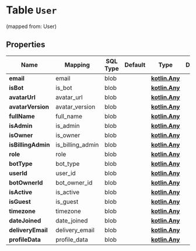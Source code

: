 
# Table `User` 
(mapped from: User)

## Properties
Name | Mapping | SQL Type | Default | Type | Description | Notes
---- | ------- | -------- | ------- | ---- | ----------- | -----
**email** | email | blob |  | [**kotlin.Any**](.md) |  |  [optional]
**isBot** | is_bot | blob |  | [**kotlin.Any**](.md) |  |  [optional]
**avatarUrl** | avatar_url | blob |  | [**kotlin.Any**](.md) |  |  [optional]
**avatarVersion** | avatar_version | blob |  | [**kotlin.Any**](.md) |  |  [optional]
**fullName** | full_name | blob |  | [**kotlin.Any**](.md) |  |  [optional]
**isAdmin** | is_admin | blob |  | [**kotlin.Any**](.md) |  |  [optional]
**isOwner** | is_owner | blob |  | [**kotlin.Any**](.md) |  |  [optional]
**isBillingAdmin** | is_billing_admin | blob |  | [**kotlin.Any**](.md) |  |  [optional]
**role** | role | blob |  | [**kotlin.Any**](.md) |  |  [optional]
**botType** | bot_type | blob |  | [**kotlin.Any**](.md) |  |  [optional]
**userId** | user_id | blob |  | [**kotlin.Any**](.md) |  |  [optional]
**botOwnerId** | bot_owner_id | blob |  | [**kotlin.Any**](.md) |  |  [optional]
**isActive** | is_active | blob |  | [**kotlin.Any**](.md) |  |  [optional]
**isGuest** | is_guest | blob |  | [**kotlin.Any**](.md) |  |  [optional]
**timezone** | timezone | blob |  | [**kotlin.Any**](.md) |  |  [optional]
**dateJoined** | date_joined | blob |  | [**kotlin.Any**](.md) |  |  [optional]
**deliveryEmail** | delivery_email | blob |  | [**kotlin.Any**](.md) |  |  [optional]
**profileData** | profile_data | blob |  | [**kotlin.Any**](.md) |  |  [optional]




















